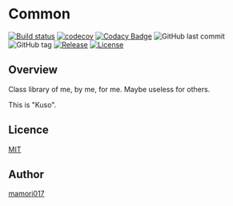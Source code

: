 # Common

[![Build status](https://ci.appveyor.com/api/projects/status/1yi6bho565k8xk6e?svg=true)](https://ci.appveyor.com/project/mamori017/common)
[![codecov](https://codecov.io/gh/mamori017/Common/branch/master/graph/badge.svg)](https://codecov.io/gh/mamori017/Common)
[![Codacy Badge](https://api.codacy.com/project/badge/Grade/52f4177cd33543e099b145191b7f515a)](https://www.codacy.com/app/mamori017/Common?utm_source=github.com&amp;utm_medium=referral&amp;utm_content=mamori017/Common&amp;utm_campaign=Badge_Grade)
![GitHub last commit](https://img.shields.io/github/last-commit/mamori017/common.svg)
![GitHub tag](https://img.shields.io/github/tag/mamori017/Common.svg)
[![Release](https://img.shields.io/github/release/mamori017/Common.svg)](https://github.com/mamori017/Common/releases/latest)
[![License](https://img.shields.io/github/license/mamori017/Common.svg)](https://github.com/mamori017/Common/blob/master/LICENSE)

## Overview

Class library of me, by me, for me. Maybe useless for others.

This is "Kuso".

## Licence

[MIT](https://github.com/mamori017/Common/blob/master/LICENSE)

## Author

[mamori017](https://github.com/mamori017)
